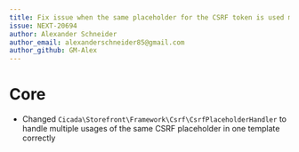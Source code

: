 ```yaml
---
title: Fix issue when the same placeholder for the CSRF token is used more than once in a template
issue: NEXT-20694
author: Alexander Schneider
author_email: alexanderschneider85@gmail.com
author_github: GM-Alex
---
```

# Core
* Changed `Cicada\Storefront\Framework\Csrf\CsrfPlaceholderHandler` to handle multiple usages of the same CSRF placeholder in one template correctly
